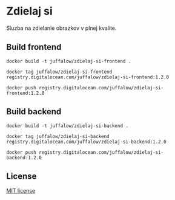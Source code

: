 # Zdielaj si

Sluzba na zdielanie obrazkov v plnej kvalite.

## Build frontend

```shell
docker build -t juffalow/zdielaj-si-frontend .

docker tag juffalow/zdielaj-si-frontend registry.digitalocean.com/juffalow/zdielaj-si-frontend:1.2.0

docker push registry.digitalocean.com/juffalow/zdielaj-si-frontend:1.2.0
```

## Build backend

```shell
docker build -t juffalow/zdielaj-si-backend .

docker tag juffalow/zdielaj-si-backend registry.digitalocean.com/juffalow/zdielaj-si-backend:1.2.0

docker push registry.digitalocean.com/juffalow/zdielaj-si-backend:1.2.0
```

## License

[MIT license](./LICENSE)
